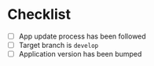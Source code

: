 # Checklist
<!-- Put an `x` in each box when you have completed the items. -->
- [ ] App update process has been followed <!-- See comment below -->
- [ ] Target branch is `develop` <!-- unless you have a very good reason -->
- [ ] Application version has been bumped <!-- required if your changes are to be deployed -->

<!-- Make sure you followed the process described in https://developers.ledger.com/docs/device-app/deliver/maintenance before opening your Pull Request.
Don't hesitate to contact us directly on Discord if you have any questions ! https://developers.ledger.com/discord -->
